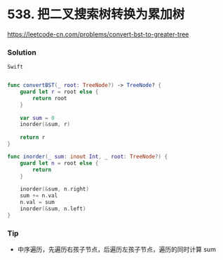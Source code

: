 # 538. 把二叉搜索树转换为累加树

<https://leetcode-cn.com/problems/convert-bst-to-greater-tree>

### Solution

`Swift`

```swift

func convertBST(_ root: TreeNode?) -> TreeNode? {
    guard let r = root else {
        return root
    }
    
    var sum = 0
    inorder(&sum, r)
    
    return r
}

func inorder(_ sum: inout Int, _ root: TreeNode?) {
    guard let n = root else {
        return
    }
    
    inorder(&sum, n.right)
    sum += n.val
    n.val = sum
    inorder(&sum, n.left)
}

```

### Tip

- 中序遍历，先遍历右孩子节点，后遍历左孩子节点，遍历的同时计算 sum